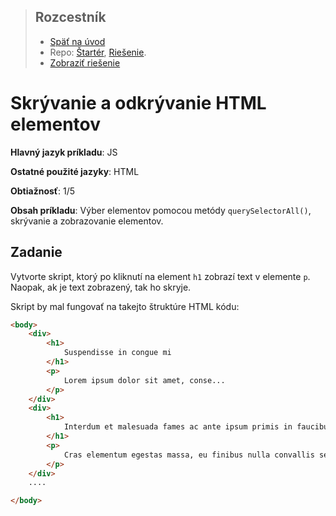 <div class="hidden">

> ## Rozcestník
> - [Späť na úvod](../../README.md)
> - Repo: [Štartér](/../../tree/main/js-a-css/showhide), [Riešenie](/../../tree/solution/js-a-css/showhide).
> - [Zobraziť riešenie](riesenie.md)
</div>

# Skrývanie a odkrývanie HTML elementov
<div class="info"> 

**Hlavný jazyk príkladu**: JS

**Ostatné použité jazyky**: HTML

**Obtiažnosť**: 1/5

**Obsah príkladu**: Výber elementov pomocou metódy `querySelectorAll()`, skrývanie a zobrazovanie elementov. 
</div>

## Zadanie
Vytvorte skript, ktorý po kliknutí na element `h1` zobrazí text v elemente `p`. Naopak, ak je text zobrazený, tak ho skryje. 

Skript by mal fungovať na takejto štruktúre HTML kódu:

```html
<body>
    <div>
        <h1>
            Suspendisse in congue mi
        </h1>
        <p>
            Lorem ipsum dolor sit amet, conse...
        </p>
    </div>
    <div>
        <h1>
            Interdum et malesuada fames ac ante ipsum primis in faucibus
        </h1>
        <p>
            Cras elementum egestas massa, eu finibus nulla convallis se...
        </p>
    </div>
    ....

</body>
```